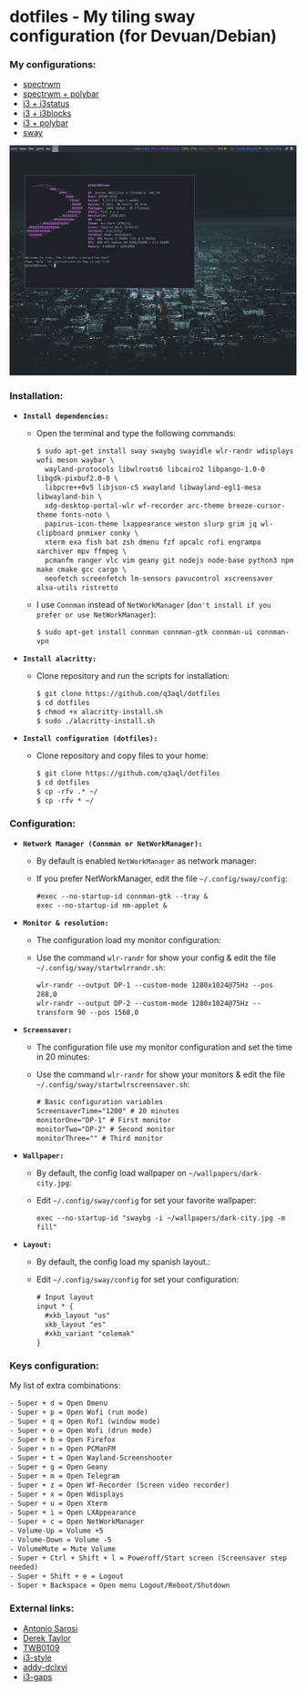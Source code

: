 dotfiles - My tiling sway configuration (for Devuan/Debian)
====================================================================

### My configurations:

* [spectrwm](README.md)
* [spectrwm + polybar](README-spectrwm-polybar.md)
* [i3 + i3status](README-i3.md)
* [i3 + i3blocks](README-i3-i3blocks.md)
* [i3 + polybar](README-i3-polybar.md)
* [sway](README-sway.md)

![sway](examples/sway.png)

### Installation:

  * **`Install dependencies:`**
  
    * Open the terminal and type the following commands:
    
      ```shell
      $ sudo apt-get install sway swaybg swayidle wlr-randr wdisplays wofi meson waybar \
        wayland-protocols libwlroots6 libcairo2 libpango-1.0-0 libgdk-pixbuf2.0-0 \
        libpcre++0v5 libjson-c5 xwayland libwayland-egl1-mesa libwayland-bin \
        xdg-desktop-portal-wlr wf-recorder arc-theme breeze-cursor-theme fonts-noto \
        papirus-icon-theme lxappearance weston slurp grim jq wl-clipboard pnmixer conky \
        xterm exa fish bat zsh dmenu fzf apcalc rofi engrampa xarchiver mpv ffmpeg \
        pcmanfm ranger vlc vim geany git nodejs node-base python3 npm make cmake gcc cargo \
        neofetch screenfetch lm-sensors pavucontrol xscreensaver alsa-utils ristretto
      ````
    * I use `Connman` instead of `NetWorkManager` (`don't install if you prefer or use NetWorkManager`):

      ```shell
      $ sudo apt-get install connman connman-gtk connman-ui connman-vpn
      ````
      
  * **`Install alacritty:`**
  
    * Clone repository and run the scripts for installation:

      ```shell
      $ git clone https://github.com/q3aql/dotfiles
      $ cd dotfiles
      $ chmod +x alacritty-install.sh
      $ sudo ./alacritty-install.sh
      ````
      
  * **`Install configuration (dotfiles):`**
  
    * Clone repository and copy files to your home:

      ```shell
      $ git clone https://github.com/q3aql/dotfiles
      $ cd dotfiles
      $ cp -rfv .* ~/
      $ cp -rfv * ~/
      ````

### Configuration:

  * **`Network Manager (Connman or NetWorkManager):`**
  
    * By default is enabled `NetWorkManager` as network manager:
    * If you prefer NetWorkManager, edit the file `~/.config/sway/config`:
    
      ```shell
      #exec --no-startup-id connman-gtk --tray &
      exec --no-startup-id nm-applet &
      ````

  * **`Monitor & resolution:`**
  
    * The configuration load my monitor configuration:
    * Use the command `wlr-randr` for show your config & edit the file `~/.config/sway/startwlrrandr.sh`:
    
      ```shell
      wlr-randr --output DP-1 --custom-mode 1280x1024@75Hz --pos 288,0
      wlr-randr --output DP-2 --custom-mode 1280x1024@75Hz --transform 90 --pos 1568,0
      ````

  * **`Screensaver:`**
  
    * The configuration file use my monitor configuration and set the time in 20 minutes:
    * Use the command `wlr-randr` for show your monitors & edit the file `~/.config/sway/startwlrscreensaver.sh`:
    
      ```shell
      # Basic configuration variables
      ScreensaverTime="1200" # 20 minutes
      monitorOne="DP-1" # First monitor
      monitorTwo="DP-2" # Second monitor
      monitorThree="" # Third monitor
      ````

 * **`Wallpaper:`**
  
    * By default, the config load wallpaper on `~/wallpapers/dark-city.jpg`:
    * Edit  `~/.config/sway/config` for set your favorite wallpaper:
    
      ```shell
      exec --no-startup-id "swaybg -i ~/wallpapers/dark-city.jpg -m fill"
      ````

  * **`Layout:`**
  
    * By default, the config load my spanish layout.:
    * Edit  `~/.config/sway/config` for set your configuration:
    
      ```shell
      # Input layout
      input * {
        #xkb_layout "us"
        xkb_layout "es"
        #xkb_variant "colemak"
      }
      ````

### Keys configuration:

My list of extra combinations:

    - Super + d = Open Dmenu
    - Super + p = Open Wofi (run mode)
    - Super + q = Open Rofi (window mode)
    - Super + o = Open Wofi (drun mode)
    - Super + b = Open Firefox
    - Super + n = Open PCManFM
    - Super + t = Open Wayland-Screenshooter
    - Super + g = Open Geany
    - Super + m = Open Telegram 
    - Super + z = Open Wf-Recorder (Screen video recorder) 
    - Super + x = Open Wdisplays
    - Super + u = Open Xterm
    - Super + i = Open LXAppearance
    - Super + c = Open NetWorkManager
    - Volume-Up = Volume +5
    - Volume-Down = Volume -5
    - VolumeMute = Mute Volume
    - Super + Ctrl + Shift + l = Poweroff/Start screen (Screensaver step needed)
    - Super + Shift + e = Logout
    - Super + Backspace = Open menu Logout/Reboot/Shutdown

### External links:

* [Antonio Sarosi](https://github.com/antoniosarosi/dotfiles/)
* [Derek Taylor](https://gitlab.com/dwt1/dotfiles/)
* [TWB0109](https://github.com/TWB0109/PDots)
* [i3-style](https://github.com/altdesktop/i3-style)
* [addy-dclxvi](https://github.com/addy-dclxvi/i3-starterpack)
* [i3-gaps](https://github.com/Airblader/i3)
